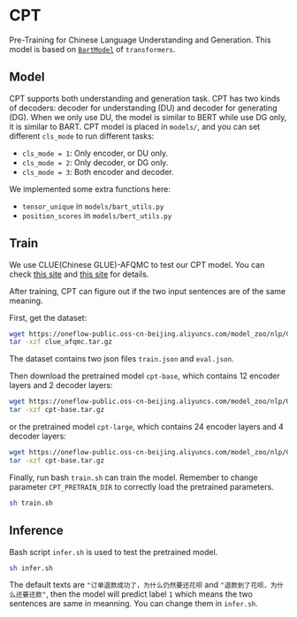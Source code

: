 # CPT

Pre-Training for Chinese Language Understanding and Generation. This model is based on [`BartModel`](https://github.com/huggingface/transformers/blob/master/src/transformers/models/bart/modeling_bart.py) of `transformers`. 

## Model

CPT supports both understanding and generation task. CPT has two kinds of decoders: decoder for understanding (DU) and decoder for generating (DG). When we only use DU, the model is similar to BERT while use DG only, it is similar to BART. CPT model is placed in `models/`, and you can set different `cls_mode` to run different tasks:

- `cls_mode = 1`: Only encoder, or DU only.
- `cls_mode = 2`: Only decoder, or DG only.
- `cls_mode = 3`: Both encoder and decoder.

We implemented some extra functions here:

<!-- - `LayerNorm` in `models/dev_ops.py` -->
- `tensor_unique` in `models/bart_utils.py`
- `position_scores` in `models/bert_utils.py`

## Train

We use CLUE(Chinese GLUE)-AFQMC to test our CPT model. You can check [this site](https://www.cluebenchmarks.com/introduce.html) and [this site](https://github.com/CLUEbenchmark/CLUE) for details.

After training, CPT can figure out if the two input sentences are of the same meaning.

First, get the dataset:
```bash
wget https://oneflow-public.oss-cn-beijing.aliyuncs.com/model_zoo/nlp/CPT/clue_afqmc.tar.gz
tar -xzf clue_afqmc.tar.gz
```

The dataset contains two json files `train.json` and `eval.json`.

Then download the pretrained model `cpt-base`, which contains 12 encoder layers and 2 decoder layers:

```bash
wget https://oneflow-public.oss-cn-beijing.aliyuncs.com/model_zoo/nlp/CPT/cpt-base.tar.gz
tar -xzf cpt-base.tar.gz
```

or the pretrained model `cpt-large`, which contains 24 encoder layers and 4 decoder layers:

```bash
wget https://oneflow-public.oss-cn-beijing.aliyuncs.com/model_zoo/nlp/CPT/cpt-large.tar.gz
tar -xzf cpt-base.tar.gz
```

Finally, run bash `train.sh` can train the model. Remember to change parameter `CPT_PRETRAIN_DIR` to correctly load the pretrained parameters.

```bash
sh train.sh
```

## Inference

Bash script `infer.sh` is used to test the pretrained model.

```bash
sh infer.sh
```

The default texts are `"订单退款成功了，为什么仍然要还花呗` and `"退款到了花呗，为什么还要还款"`, then the model will predict label `1` which means the two sentences are same in meanning. You can change them in `infer.sh`.